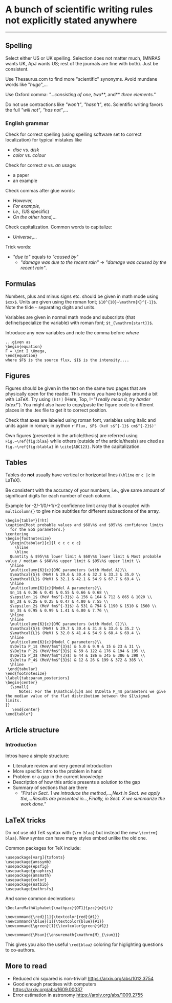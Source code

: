 # A bunch of scientific writing rules not explicitly stated anywhere
---


## Spelling

Select either US or UK spelling.
Selection does not matter much, (MNRAS wants UK, ApJ wants US; rest of the journals are fine with both).
Just be consistent. 

Use Thesaurus.com to find more "scientific" synonyms.
Avoid mundane words like "*huge*",...

Use Oxford comma: *"...consisting of one, two***, and** *three elements."*

Do not use contractions like *"won't"*, *"hasn't"*, etc. Scientific writing favors the full *"will not"*, *"has not"*,...


### English grammar
Check for correct spelling (using spelling software set to correct localization) for typical mistakes like
- *disc* vs. *disk* 
- *color* vs. *colour*

Check for correct *a* vs. *an* usage: 
- a paper
- an example

Check commas after glue words:
- *However,*
- *For example,*
- *i.e.,* (US specific)
- *On the other hand,*...

Check capitalization.
Common words to capitalize:
- *Universe*,...

Trick words:
- *"due to"* equals to *"caused by"*
  - *"damage was due to the recent rain"* -> *"damage was caused by the recent rain"*.


## Formulas
Numbers, plus and minus signs etc. should be given in math mode using `$xxx$`.
Units are given using the roman font; `$10^{10}~\mathrm{K}^{-1}$`.
Note the tilde `~` separating digits and units.

Variables are given in normal math mode and subscripts (that define/specialize the variable) with roman font; `$t_{\mathrm{start}}$`.

Introduce any new variables and note the comma before *where*
```
...given as
\begin{equation}
F = \int I \Omega,
\end{equation}
where $F$ is the source flux, $I$ is the intensity,...
```

## Figures
Figures should be given in the text on the same two pages that are physically open for the reader.
This means you have to play around a bit with LaTeX. Try using `[ht!]` (Here, Top, !="*I really mean it, try harder latex!*").
You might also have to copy/paste the figure code to different places in the .tex file to get it to correct position.

Check that axes are labeled using roman font, variables using italic and units again in roman; in python `r'Flux, $F$ (keV s$^{-1}$ cm$^{-2}$)'`

Own figures (presented in the article/thesis) are referred using `Fig.~\ref{fig:blaa}` while others (outside of the article/thesis) are cited as `fig.~\ref{fig:blabla}` in `\cite{ABC123}`. Note the capitalization.

## Tables

Tables do **not** usually have vertical or horizontal lines (`\hline` or `c |c` in LaTeX). 

Be consistent with the accuracy of your numbers, i.e., give same amount of significant digits for each number of each column.

Example for -2/-1/0/+1/+2 confidence limit array that is coupled with `multicolumn{}` to give nice subtitles for different  subsections of the array.
```
\begin{table*}[!ht]
\caption{Most probable values and $68\%$ and $95\%$ confidence limits
  for the EoS parameters.}
\centering
\begin{footnotesize}
  \begin{tabular}[c]{l c c c c c}
    \hline
    \hline
  Quantity & $95\%$ lower limit & $68\%$ lower limit & Most probable value / median & $68\%$ upper limit & $95\%$ upper limit \\
  \hline
  \multicolumn{6}{c}{QMC parameters (with Model A)}\\
  $\mathcal{S}$ (MeV) & 29.6 & 30.4 & 32.2 & 33.3 & 35.0 \\
  $\mathcal{L}$ (MeV) & 32.1 & 42.1 & 54.9 & 67.7 & 69.4 \\
  \hline
  \multicolumn{6}{c}{Model A parameters}\\
  $n_1$ & 0.36 & 0.45 & 0.55 & 0.66 & 0.68 \\
  $\epsilon_1$ (MeV fm$^{-3}$) & 156 & 164 & 712 & 865 & 1020 \\
  $n_2$ & 0.25 & 0.25 & 0.47 & 4.80 & 7.55 \\
  $\epsilon_2$ (MeV fm$^{-3}$) & 531 & 794 & 1190 & 1510 & 1560 \\
  $n_3$ & 0.95 & 0.99 & 1.41 & 6.80 & 7.76 \\
  \hline
  \hline
  \multicolumn{6}{c}{QMC parameters (with Model C)}\\
  $\mathcal{S}$ (MeV) & 29.7 & 30.4 & 31.8 & 33.6 & 35.2 \\
  $\mathcal{L}$ (MeV) & 32.0 & 41.4 & 54.9 & 68.4 & 69.4 \\
  \hline
  \multicolumn{6}{c}{Model C parameters}\\
  $\Delta P_1$ (MeV/fm$^{3}$) & 5.0 & 9.9 & 15 & 23 & 31 \\
  $\Delta P_2$ (MeV/fm$^{3}$) & 59 & 122 & 176 & 194 & 195 \\
  $\Delta P_3$ (MeV/fm$^{3}$) & 44 & 186 & 345 & 386 & 390 \\
  $\Delta P_4$ (MeV/fm$^{3}$) & 12 & 26 & 199 & 372 & 385 \\
  \hline
 \end{tabular}
\end{footnotesize}
\label{tab:param_posteriors}
\begin{center}
  {\small{
      Notes: For the $\mathcal{L}$ and $\Delta P_4$ parameters we give the median value of the flat distribution between the $1\sigma$ limits.
}}
   \end{center}
\end{table*}
```


## Article structure

### Introduction
Intros have a simple structure:
* Literature review and very general introduction
* More specific intro to the problem in hand
* Problem or a gap in the current knowledge
* Description of how this article presents a solution to the gap
* Summary of sections that are there 
   - *"First in Sect. 1 we introduce the method,...,Next in Sect. we apply the,...Results are presented in...,Finally, in Sect. X we summarize the work done."*


## LaTeX tricks

Do not use old TeX syntax with `{\rm blaa}` but instead the new `\textrm{ blaa}`. New syntax can have many styles embed unlike the old one.

Common packages for TeX include:
```
\usepackage[varg]{txfonts}
\usepackage{amssymb}
\usepackage{epsfig}
\usepackage{graphics}
\usepackage{amsmath}
\usepackage{color}
\usepackage{natbib}
\usepackage{mathrsfs}
```

And some common declerations:
```
\DeclareMathAlphabet{\mathpzc}{OT1}{pzc}{m}{it}

\newcommand{\red}[1]{\textcolor{red}{#1}}
\newcommand{\blue}[1]{\textcolor{blue}{#1}}
\newcommand{\green}[1]{\textcolor{green}{#1}}

\newcommand{\Msun}{\ensuremath{\mathrm{M}_{\sun}}}
```
This gives you also the useful `\red{blaa}` coloring for higlighting questions to co-authors.


## More to read

* Reduced chi squared is non-trivial! https://arxiv.org/abs/1012.3754
* Good enough practises with computers https://arxiv.org/abs/1609.00037
* Error estimation in astronomy https://arxiv.org/abs/1009.2755

